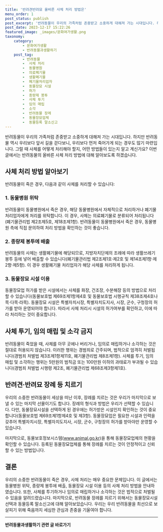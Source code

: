 ```yaml
---
title: '반려견반려묘 올바른 사체 처리 방법은'
menu_order: 1
post_status: publish
post_excerpt: '반려동물이 우리의 가족처럼 존중받고 소중하게 대해져 가는 시대입니다. 하지만 반려동물 역시 우리보다 앞서 길을 걷다보니, 우리보다 먼저 죽어가게 되는 경우도 많기 마련입니다. 그럴 때 사체를 어떻게 처리해야 할지, 어떤 방법들이 있는지 알고 계신가요  이번 글에서는 반려동물의 올바른 사체 처리 방법에 대해 알아보도록 하겠습니다.'
post_date: 2023-12-17 15:22:26
featured_image: _images/문화여가생활.png
taxonomy:
    category:
        - 문화여가생활
        - 반려동물과생활하기
    post_tag:
        - 반려동물
        -  사체 처리
        -  동물병원
        -  의료폐기물
        -  생활폐기물
        -  폐기물처리업자
        -  동물장묘 시설
        -  허가
        -  종량제 봉투
        -  사체 투기
        -  임의 매립
        -  소각
        -  반려동물 장례
        -  동물장묘업체
        -  동물등록 말소신고
---
```



반려동물이 우리의 가족처럼 존중받고 소중하게 대해져 가는 시대입니다. 하지만 반려동물 역시 우리보다 앞서 길을 걷다보니, 우리보다 먼저 죽어가게 되는 경우도 많기 마련입니다. 그럴 때 사체를 어떻게 처리해야 할지, 어떤 방법들이 있는지 알고 계신가요? 이번 글에서는 반려동물의 올바른 사체 처리 방법에 대해 알아보도록 하겠습니다.

## 사체 처리 방법 알아보기

반려동물이 죽은 경우, 다음과 같이 사체를 처리할 수 있습니다:

### 1. 동물병원 위탁
반려동물이 동물병원에서 죽은 경우, 해당 동물병원에서 자체적으로 처리하거나 폐기물처리업자에게 처리를 위탁합니다. 이 경우, 사체는 의료폐기물로 분류되어 처리됩니다(폐기물관리법 제2조제5호, 제18조제1항). 반려동물이 동물병원에서 죽은 경우, 동물병원 측에 직접 문의하여 처리 방법을 확인하는 것이 좋습니다.

### 2. 종량제 봉투에 배출
반려동물의 사체는 생활폐기물에 해당되므로, 지방자치단체의 조례에 따라 생활쓰레기봉투 등에 넣어 배출할 수 있습니다(폐기물관리법 제2조제1호·제2호 및 제14조제1항·제2항·제5항). 이 경우 생활폐기물 처리업자가 해당 사체를 처리하게 됩니다.

### 3. 동물장묘 시설 이용
동물장묘업 허가를 받은 시설에서는 사체를 화장, 건조장, 수분해장 등의 방법으로 처리할 수 있습니다(동물보호법 제69조제1항제4호 및 동물보호법 시행규칙 제38조제4호나목·다목·라목). 동물장묘 시설은 특별자치시장, 특별자치도지사, 시장, 군수, 구청장의 허가를 받아 운영되어야 합니다. 따라서 사체 처리시 시설의 허가여부를 확인하고, 이에 따라 처리하는 것이 중요합니다.

## 사체 투기, 임의 매립 및 소각 금지

반려동물이 죽었을 때, 사체를 아무 곳에나 버리거나, 임의로 매립하거나 소각하는 것은 절대로 허용되지 않습니다. 이러한 행위는 경범죄로 간주되며, 법적으로 엄격히 처벌됩니다(경범죄 처벌법 제3조제1항제11호, 폐기물관리법 제8조제1항). 사체를 투기, 임의 매립 및 소각하는 행위는 5만원의 범칙금 또는 100만원 이하의 과태료가 부과될 수 있습니다(경범죄 처벌법 시행령 제2조, 폐기물관리법 제68조제3항제1호).

## 반려견·반려묘 장례 등 치르기

우리의 소중한 반려동물이 세상을 떠난 이후, 장례를 치르는 것은 우리가 마지막으로 보낼 수 있는 마지막 선물이기도 합니다. 장례의 형식과 방법은 우리가 선택할 수 있습니다. 다만, 동물장묘시설을 선택하게 된 경우에는 허가받은 시설인지 확인하는 것이 중요합니다(동물보호법 제69조제1항제4호 및 제3항). 동물장묘업은 필요한 시설과 인력을 갖추어 특별자치시장, 특별자치도지사, 시장, 군수, 구청장의 허가를 받아야만 운영할 수 있습니다.

마지막으로, 동물보호정보시스템(www.animal.go.kr)을 통해 동물장묘업체의 현황을 확인할 수 있습니다. 등록된 동물장묘업체를 통해 장례를 치르는 것이 안정적이고 신뢰할 수 있는 방법입니다.

## 결론

우리의 소중한 반려동물이 죽은 경우, 사체 처리는 매우 중요한 문제입니다. 이 글에서는 동물병원 위탁, 종량제 봉투에 배출, 동물장묘 시설 이용 등의 사체 처리 방법을 안내하였습니다. 또한, 사체를 투기하거나 임의로 매립하거나 소각하는 것은 법적으로 처벌될 수 있음을 알려드렸습니다. 마지막으로, 반려동물 장례를 치르기 위해서는 동물장묘시설 선택과 동물등록 말소신고에 대해 알아보았습니다. 우리는 우리 반려동물을 최선으로 보살피기 위해 죽음까지 세심한 관심과 존중을 기울여야 합니다.
<!-- wp:separator -->
<hr class="wp-block-separator has-alpha-channel-opacity"/>
<!-- /wp:separator -->

<!-- wp:group {"backgroundColor":"base","layout":{"type":"constrained"}} -->
<div class="wp-block-group has-base-background-color has-background"><!-- wp:paragraph {"align":"center","fontSize":"medium"} -->
<p class="has-text-align-center has-large-font-size"><strong>반려동물과생활하기 관련 글 바로가기</strong></p>
<!-- /wp:paragraph -->


<!-- wp:latest-posts
{"categories":[{"id":16383,"count":19,"description":"","link":"https://uknowlaw.com/category/%eb%b0%98%eb%a0%a4%eb%8f%99%eb%ac%bc%ea%b3%bc%ec%83%9d%ed%99%9c%ed%95%98%ea%b8%b0/","name":"반려동물과생활하기","slug":"반려동물과생활하기","taxonomy":"category","parent":0,"meta":[],"_links":{"self":[{"href":"https://uknowlaw.com/wp-json/wp/v2/categories/16383"}],"collection":[{"href":"https://uknowlaw.com/wp-json/wp/v2/categories"}],"about":[{"href":"https://uknowlaw.com/wp-json/wp/v2/taxonomies/category"}],"wp:post_type":[{"href":"https://uknowlaw.com/wp-json/wp/v2/posts?categories=16383"}],"curies":[{"name":"wp","href":"https://api.w.org/{rel}","templated":true}]}}],"postsToShow":100,"excerptLength":28,"postLayout":"grid","columns":2,"featuredImageAlign":"left","featuredImageSizeSlug":"large","fontSize":"small"} /--></div>
<!-- /wp:group -->